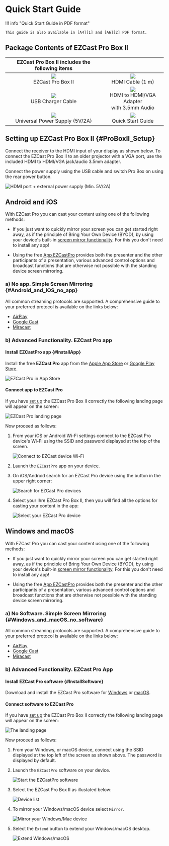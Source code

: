 # Quick Start Guide

!!! info "Quick Start Guide in PDF format"
	
    This guide is also available in [A4][1] and [A6][2] PDF format.

  [1]: https://download.stueber.de/doc/de/ezcastpro/schnellstartanleitungen/A4_BoxII.pdf
  [2]: https://download.stueber.de/doc/de/ezcastpro/schnellstartanleitungen/A6_BoxII.pdf

## Package Contents of EZCast Pro Box II

| EZCast Pro Box II includes the following items |   |
| :----: | :----: |
| ![](/assets/img/Contents.B10.png)<br>EZCast Pro Box II | ![](/assets/img/Contents_1M.HDMI.Cable.png) <br>HDMI Cable (1 m) |
| ![](/assets/img/Contents_USB_Charger.png)<br>USB Charger Cable | ![](/assets/img/Contents.Adapter.png)<br>HDMI to HDMI/VGA Adapter<br> with 3.5mm Audio |
| ![](/assets/img/Contents.PowerSupply.png)<br>Universal Power Supply (5V/2A) | ![](/assets/img/Contents.QSG.png)<br>Quick Start Guide |


## Setting up EZCast Pro Box II {#ProBoxII_Setup}

Connect the receiver to the HDMI input of your display as shown below. To connect the EZCast Pro Box II to an older projector with a VGA port, use the included HDMI to HDMI/VGA jack/audio 3.5mm adapter.

Connect the power supply using the USB cable and switch Pro Box on using the rear power button.

![HDMI port + external power supply (Min. 5V/2A)](/assets/img/B10_setup.png)

## Android and iOS

With EZCast Pro you can cast your content using one of the following methods:

* If you just want to quickly mirror your screen you can get started right away, as if the principle of Bring Your Own Device (BYOD), by using your device's built-in [screen mirror functionality](#Android_and_iOS_no_app). For this you don't need to install any app!

* Using the free [App EZCastPro](#InstallApp) provides both the presenter and the other participants of a presentation, various advanced control options and broadcast functions that are otherwise not possible with the standing device screen mirroring.

### a) No app. Simple Screen Mirroring {#Android_and_iOS_no_app}

All common streaming protocols are supported. A comprehensive guide to your preferred protocol is available on the links below:

* [AirPlay](airplay.md)
* [Google Cast](chromecast.md)
* [Miracast](miracast.md)

### b) Advanced Functionality. EZCast Pro app 

#### Install EZCastPro app {#InstallApp}

Install the free **EZCast Pro** app from the [Apple App Store](https://apps.apple.com/app/ezcast-pro/id897830705) or [Google Play Store](https://play.google.com/store/apps/details?id=com.actionsmicro.ezcastpro).

![EZCast Pro in App Store](/assets/img/EZCastProAppStore.png)

#### Connect app to EZCast Pro

If you have [set up](#ProBoxII_Setup) the EZCast Pro Box II correctly the following landing page will appear on the screen:

![EZCast Pro landing page](/assets/img/B10_landingpage.png)

Now proceed as follows:

1.  From your iOS or Android Wi-Fi settings connect to the EZCast Pro device's Wi-Fi using the SSID and password displayed at the top of the screen.

	![Connect to EZCast device Wi-Fi](/assets/img/EZCastProAppConnect_WiFi.png)

2.  Launch the `EZCastPro` app on your device.

3.  On iOS/Android search for an EZCast Pro device using the button in the upper right corner:

	![Search for EZCast Pro devices](/assets/img/Device-list.png)

4.  Select your Ihre EZCast Pro Box II, then you will find all the options for casting your content in the app:

    ![Select your EZCast Pro device](/assets/img/select-device.png)

## Windows and macOS

With EZCast Pro you can cast your content using one of the following methods:

* If you just want to quickly mirror your screen you can get started right away, as if the principle of Bring Your Own Device (BYOD), by using your device's built-in [screen mirror functionality](#Windows_and_macOS_no_software). For this you don't need to install any app!

* Using the free [App EZCastPro](#InstallApp) provides both the presenter and the other participants of a presentation, various advanced control options and broadcast functions that are otherwise not possible with the standing device screen mirroring.

### a) No Software. Simple Screen Mirroring {#Windows_and_macOS_no_software}

All common streaming protocols are supported. A comprehensive guide to your preferred protocol is available on the links below:

* [AirPlay](airplay.md)
* [Google Cast](chromecast.md)
* [Miracast](miracast.md)

### b) Advanced Functionality. EZCast Pro App 

#### Install EZCast Pro software {#InstallSoftware}

Download and install the EZCast Pro software for [Windows](https://www.ezcast.com/app/ezcast/pro/windows) or [macOS](https://www.ezcast.com/app/ezcast/pro/macos).

#### Connect software to EZCast Pro 

If you have [set up](#ProBoxII_Setup) the EZCast Pro Box II correctly the following landing page will appear on the screen:

![The landing page](/assets/img/B10_landingpage.png)
	
Now proceed as follows:

1.  From your Windows, or macOS device, connect using the SSID displayed at the top left of the screen as shown above. The password is displayed by default.

2.  Launch the `EZCastPro` software on your device.

    ![Start the EZCastPro software](/assets/img/EZCastPro_Start_Software.png)

3.  Select the EZCast Pro Box II as illustated below:

    ![Device list](/assets/img/mac-windows_device-list.png)

4.  To mirror your Windows/macOS device select `Mirror`.

    ![Mirror your Windows/Mac device](/assets/img/mac-windows_mirror.png)

5.  Select the `Extend` button to extend your Windows/macOS desktop.

    ![Extend Windows/macOS](/assets/img/mac-windows_extend.png)
	
	
